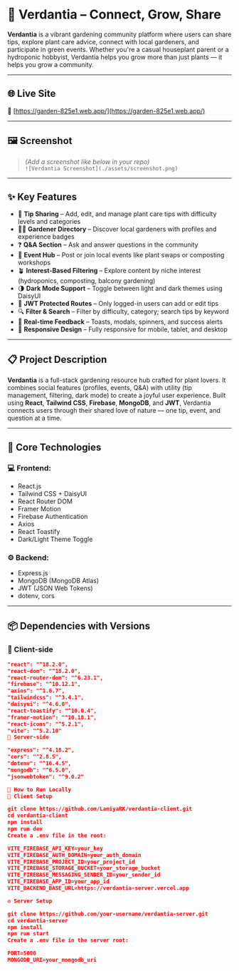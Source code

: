 # 🌿 Verdantia – Connect, Grow, Share

**Verdantia** is a vibrant gardening community platform where users can share tips, explore plant care advice, connect with local gardeners, and participate in green events. Whether you're a casual houseplant parent or a hydroponic hobbyist, Verdantia helps you grow more than just plants — it helps you grow a community.

---

## 🌐 Live Site

🔗 [https://garden-825e1.web.app/](https://garden-825e1.web.app/)

---

## 🖼️ Screenshot

> *(Add a screenshot like below in your repo)*  
> `![Verdantia Screenshot](./assets/screenshot.png)`

---

## ✨ Key Features

- 🌱 **Tip Sharing** – Add, edit, and manage plant care tips with difficulty levels and categories
- 🧑‍🌾 **Gardener Directory** – Discover local gardeners with profiles and experience badges
- ❓ **Q&A Section** – Ask and answer questions in the community  
- 📅 **Event Hub** – Post or join local events like plant swaps or composting workshops  
- 🪴 **Interest-Based Filtering** – Explore content by niche interest (hydroponics, composting, balcony gardening)
- 🌗 **Dark Mode Support** – Toggle between light and dark themes using DaisyUI  
- 🔐 **JWT Protected Routes** – Only logged-in users can add or edit tips  
- 🔍 **Filter & Search** – Filter by difficulty, category; search tips by keyword  
- 🔄 **Real-time Feedback** – Toasts, modals, spinners, and success alerts  
- 📱 **Responsive Design** – Fully responsive for mobile, tablet, and desktop  

---

## 📋 Project Description

**Verdantia** is a full-stack gardening resource hub crafted for plant lovers. It combines social features (profiles, events, Q&A) with utility (tip management, filtering, dark mode) to create a joyful user experience. Built using **React**, **Tailwind CSS**, **Firebase**, **MongoDB**, and **JWT**, Verdantia connects users through their shared love of nature — one tip, event, and question at a time.

---

## 🧩 Core Technologies

### 💻 Frontend:
- React.js  
- Tailwind CSS + DaisyUI  
- React Router DOM  
- Framer Motion  
- Firebase Authentication  
- Axios  
- React Toastify  
- Dark/Light Theme Toggle  

### ⚙ Backend:
- Express.js  
- MongoDB (MongoDB Atlas)  
- JWT (JSON Web Tokens)  
- dotenv, cors  

---

## 📦 Dependencies with Versions

### 🔹 Client-side

```json
"react": "^18.2.0",
"react-dom": "^18.2.0",
"react-router-dom": "^6.23.1",
"firebase": "^10.12.1",
"axios": "^1.6.7",
"tailwindcss": "^3.4.1",
"daisyui": "^4.6.0",
"react-toastify": "^10.0.4",
"framer-motion": "^10.18.1",
"react-icons": "^5.2.1",
"vite": "^5.2.10"
🔹 Server-side

"express": "^4.18.2",
"cors": "^2.8.5",
"dotenv": "^16.4.5",
"mongodb": "^6.5.0",
"jsonwebtoken": "^9.0.2"

🧪 How to Run Locally
🔧 Client Setup

git clone https://github.com/LamiyaRK/verdantia-client.git
cd verdantia-client
npm install
npm run dev
Create a .env file in the root:

VITE_FIREBASE_API_KEY=your_key
VITE_FIREBASE_AUTH_DOMAIN=your_auth_domain
VITE_FIREBASE_PROJECT_ID=your_project_id
VITE_FIREBASE_STORAGE_BUCKET=your_storage_bucket
VITE_FIREBASE_MESSAGING_SENDER_ID=your_sender_id
VITE_FIREBASE_APP_ID=your_app_id
VITE_BACKEND_BASE_URL=https://verdantia-server.vercel.app

⚙ Server Setup

git clone https://github.com/your-username/verdantia-server.git
cd verdantia-server
npm install
npm run start
Create a .env file in the server root:

PORT=5000
MONGODB_URI=your_mongodb_uri